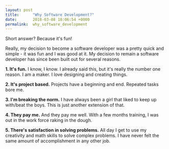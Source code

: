 ```yaml
---
layout: post
title:      "Why Software Development?"
date:       2018-03-08 18:06:54 +0000
permalink:  why_software_development
---
```



Short answer? Because it's fun! 

Really, my decision to become a software developer was a pretty quick and simple - it was fun and I was good at it. My decision to remain a software developer has since been built out for several reasons. 

**1. It's fun.** I know, I know. I already said this, but it's really the number one reason. I am a maker. I love designing and creating things. 

**2. It's project based.**  Projects have a beginning and end. Repeated tasks bore me. 

**3. I'm breaking the norm.** I have always been a girl that liked to keep up with/beat the boys. This is just another extension of that. 

**4. They pay me.** And they pay me well. With a few months training, I was out in the work force raking in the dough.  

**5. There's satisfaction in solving problems.** All day I get to use my creativity and math skills to solve complex problems. I have never felt the same amount of accomplishment in any other job.


